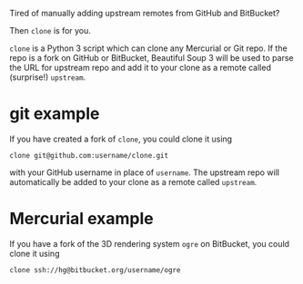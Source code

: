 Tired of manually adding upstream remotes from GitHub and BitBucket?

Then `clone` is for you.

`clone` is a Python 3 script which can clone any Mercurial or Git repo.
If the repo is a fork on GitHub or BitBucket, Beautiful Soup 3 will be 
used to parse the URL for upstream repo and add it to your clone as a
remote called (surprise!) `upstream`.


git example
===

If you have created a fork of `clone`, you could clone it using
```
clone git@github.com:username/clone.git
```
with your GitHub username in place of `username`.
The upstream repo will automatically be added to your clone as a remote called `upstream`.

Mercurial example
===

If you have a fork of the 3D rendering system `ogre` on BitBucket, you could
clone it using

```
clone ssh://hg@bitbucket.org/username/ogre
```
